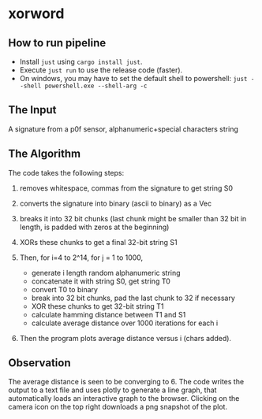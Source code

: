 # xorword

## How to run pipeline

- Install `just` using `cargo install just`.
- Execute `just run` to use the release code (faster).
- On windows, you may have to set the default shell to powershell: `just --shell powershell.exe --shell-arg -c`

## The Input 
A signature from a p0f sensor, alphanumeric+special characters string

## The Algorithm
The code takes the following steps:
1. removes whitespace, commas from the signature to get string S0
2. converts the signature into binary (ascii to binary) as a Vec<u8>
3. breaks it into 32 bit chunks (last chunk might be smaller than 32 bit in length, is padded with zeros at the beginning)
4. XORs these chunks to get a final 32-bit string S1
  
5. Then, for i=4 to 2^14, for j = 1 to 1000,
  
    - generate i length random alphanumeric string
    - concatenate it with string S0, get string T0
    - convert T0 to binary
    - break into 32 bit chunks, pad the last chunk to 32 if necessary
    - XOR these chunks to get 32-bit string T1
    - calculate hamming distance between T1 and S1
    - calculate average distance over 1000 iterations for each i
  
6. Then the program plots average distance versus i (chars added). 
  
## Observation
The average distance is seen to be converging to 6. The code writes the output to a text file and uses plotly to generate a line graph, that automatically loads an interactive graph to the browser. Clicking on the camera icon on the top right downloads a png snapshot of the plot.
